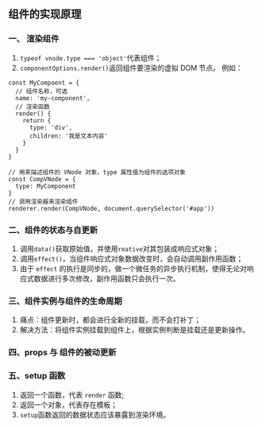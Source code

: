 ## 组件的实现原理

### 一、 渲染组件

1. `typeof vnode.type === 'object'`代表组件；
2. `componentOptions.render()`返回组件要渲染的虚拟 DOM 节点。
   例如：

```
const MyCompoent = {
  // 组件名称，可选
  name: 'my-component',
  // 渲染函数
  render() {
    return {
      type: 'div',
      children: '我是文本内容'
    }
  }
}

// 用来描述组件的 VNode 对象，type 属性值为组件的选项对象
const CompVNode = {
  type: MyComponent
}
// 调用渲染器来渲染组件
renderer.render(CompVNode, document.querySelector('#app'))
```

### 二、组件的状态与自更新

1. 调用`data()`获取原始值，并使用`reative`对其包装成响应式对象；
2. 调用`effect()`，当组件响应式对象数据改变时，会自动调用副作用函数；
3. 由于 `effect` 的执行是同步的，做一个微任务的异步执行机制，使得无论对响应式数据进行多次修改，副作用函数只会执行一次。

### 三、组件实例与组件的生命周期

1. 痛点：组件更新时，都会进行全新的挂载，而不会打补丁；
2. 解决方法：将组件实例挂载到组件上，根据实例判断是挂载还是更新操作。

### 四、props 与 组件的被动更新

### 五、setup 函数

1. 返回一个函数，代表 `render` 函数;
2. 返回一个对象，代表存在模板；
3. `setup`函数返回的数据状态应该暴露到渲染环境。

